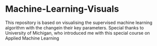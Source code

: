 # Machine-Learning-Visuals

This repository is based on visualising the supervised machine learning algorithm with the changein their key parameters.
Special thanks to University of Michigan, who introduced me with this special course on Applied Machine Learning
